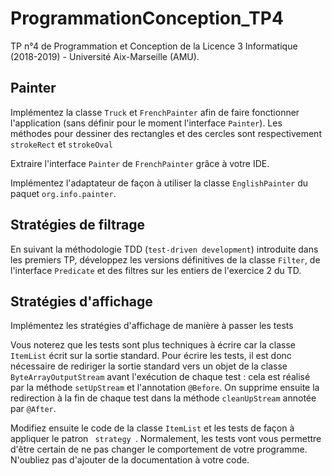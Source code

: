 # ProgrammationConception_TP4
TP n°4 de Programmation et Conception de la Licence 3 Informatique (2018-2019) - Université Aix-Marseille (AMU).

<h2> Painter </h2>


<p>Implémentez la classe <code>Truck</code> et <code>FrenchPainter</code> afin de faire
fonctionner l'application (sans définir pour le moment l'interface <code>Painter</code>). Les méthodes pour dessiner des rectangles et des cercles sont respectivement <code>strokeRect</code> et <code>strokeOval</code></p>
<p> Extraire l'interface <code>Painter</code> de <code>FrenchPainter</code> grâce à votre IDE.

<p>Implémentez l'adaptateur de façon à utiliser la classe <code>EnglishPainter</code> du
paquet <code>org.info.painter</code>.

 <h2>Stratégies de filtrage</h2>

<p>En suivant la méthodologie TDD (<code>test-driven development</code>) introduite dans
les premiers TP, développez les versions définitives de la classe <code>Filter</code>,
de l'interface <code>Predicate</code> et des filtres sur les entiers de l'exercice
2 du TD.</p>

<h2>Stratégies d'affichage</h2>
<p> Implémentez les stratégies d'affichage de manière à passer les tests</p>

<p>Vous noterez que les tests sont plus techniques à écrire car la classe <code>ItemList</code>
écrit sur la sortie standard. Pour écrire les tests, il est donc nécessaire de rediriger
la sortie standard vers un objet de la classe <code>ByteArrayOutputStream</code> avant
l'exécution de chaque test : cela est réalisé par la méthode <code>setUpStream</code>
et l'annotation <code>@Before</code>. On supprime ensuite la redirection
à la fin de chaque test dans la méthode <code>cleanUpStream</code> annotée par <code>@After</code>.</p>

<p>Modifiez ensuite le code de la classe <code>ItemList</code> et les tests de façon
  à appliquer le patron <code> strategy </code>. Normalement, les tests vont vous permettre
d'être certain de ne pas changer le comportement de votre programme. N'oubliez pas
d'ajouter de la documentation à votre code.</p>
